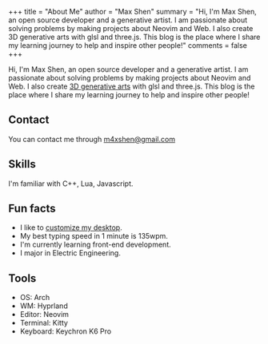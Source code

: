 +++
title = "About Me"
author = "Max Shen"
summary = "Hi, I'm Max Shen, an open source developer and a generative artist. I am passionate about solving problems by making projects about Neovim and Web. I also create 3D generative arts with glsl and three.js. This blog is the place where I share my learning journey to help and inspire other people!"
comments = false
+++

Hi, I'm Max Shen, an open source developer and a generative artist. I am passionate about solving problems by making projects about Neovim and Web. I also create [3D generative arts](https://www.instagram.com/m4xshen.art/) with glsl and three.js. This blog is the place where I share my learning journey to help and inspire other people!

## Contact
You can contact me through m4xshen@gmail.com

## Skills
I'm familiar with C++, Lua, Javascript.

## Fun facts
- I like to [customize my desktop](https://github.com/m4xshen/dotfiles).
- My best typing speed in 1 minute is 135wpm.
- I'm currently learning front-end development.
- I major in Electric Engineering.

## Tools
- OS: Arch
- WM: Hyprland
- Editor: Neovim
- Terminal: Kitty
- Keyboard: Keychron K6 Pro
